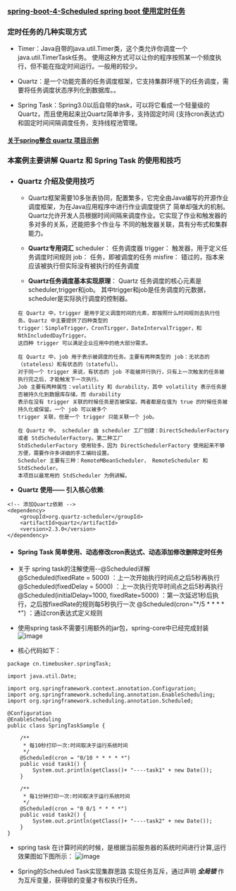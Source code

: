 ### [spring-boot-4-Scheduled spring boot 使用定时任务](https://github.com/timebusker/spring-boot/tree/master/spring-boot-4-Scheduled/)

### 定时任务的几种实现方式
- Timer：Java自带的java.util.Timer类，这个类允许你调度一个java.util.TimerTask任务。
	           使用这种方式可以让你的程序按照某一个频度执行，但不能在指定时间运行。一般用的较少。

- Quartz：是一个功能完善的任务调度框架，它支持集群环境下的任务调度，需要将任务调度状态序列化到数据库。。

- Spring Task：Spring3.0以后自带的task，可以将它看成一个轻量级的Quartz，而且使用起来比Quartz简单许多，支持固定时间
	            (支持cron表达式)和固定时间间隔调度任务，支持线程池管理。
  
#### [关于spring整合 quartz 项目示例](https://github.com/timebusker/Synthesis/tree/master/Synthesis-spring-quartz/)

### 本案例主要讲解 Quartz 和 Spring Task 的使用和技巧

- ### Quartz 介绍及使用技巧
     * Quartz框架需要10多张表协同，配置繁多，它完全由Java编写的开源作业调度框架，为在Java应用程序中进行作业调度提供了
	   简单却强大的机制。Quartz允许开发人员根据时间间隔来调度作业。它实现了作业和触发器的多对多的关系，还能把多个作业与
	   不同的触发器关联，具有分布式和集群能力。

     * **Quartz专用词汇**
	    scheduler： 任务调度器
	    trigger：   触发器，用于定义任务调度时间规则
	    job：       任务，即被调度的任务
	    misfire：   错过的，指本来应该被执行但实际没有被执行的任务调度
		
	 * **Quartz任务调度基本实现原理**：
	  Quartz 任务调度的核心元素是scheduler,trigger和job。
	  其中trigger和job是任务调度的元数据，scheduler是实际执行调度的控制器。
	  
	  在 Quartz 中，trigger 是用于定义调度时间的元素，即按照什么时间规则去执行任务。Quartz 中主要提供了四种类型的 
	  trigger：SimpleTrigger，CronTirgger，DateIntervalTrigger，和 NthIncludedDayTrigger。
	  这四种 trigger 可以满足企业应用中的绝大部分需求。

	  在 Quartz 中，job 用于表示被调度的任务。主要有两种类型的 job：无状态的（stateless）和有状态的（stateful）。
	  对于同一个 trigger 来说，有状态的 job 不能被并行执行，只有上一次触发的任务被执行完之后，才能触发下一次执行。
	  Job 主要有两种属性：volatility 和 durability，其中 volatility 表示任务是否被持久化到数据库存储，而 durability 
	  表示在没有 trigger 关联的时候任务是否被保留。两者都是在值为 true 的时候任务被持久化或保留。一个 job 可以被多个
	  trigger 关联，但是一个 trigger 只能关联一个 job。

      在 Quartz 中， scheduler 由 scheduler 工厂创建：DirectSchedulerFactory 或者 StdSchedulerFactory。第二种工厂 
	  StdSchedulerFactory 使用较多，因为 DirectSchedulerFactory 使用起来不够方便，需要作许多详细的手工编码设置。 
	  Scheduler 主要有三种：RemoteMBeanScheduler， RemoteScheduler 和 StdScheduler。
	  本项目以最常用的 StdScheduler 为例讲解。
	  
* **Quartz 使用—— 引入核心依赖**:
```
<!-- 添加Quartz依赖 -->
<dependency>
	<groupId>org.quartz-scheduler</groupId>
	<artifactId>quartz</artifactId>
	<version>2.3.0</version>
</dependency>
```

- #### Spring Task 简单使用、动态修改cron表达式、动态添加修改删除定时任务

+ 关于 spring task的注解使用--@Scheduled详解      
@Scheduled(fixedRate = 5000) ：上一次开始执行时间点之后5秒再执行
@Scheduled(fixedDelay = 5000) ：上一次执行完毕时间点之后5秒再执行
@Scheduled(initialDelay=1000, fixedRate=5000) ：第一次延迟1秒后执行，之后按fixedRate的规则每5秒执行一次
@Scheduled(cron="*/5 * * * * *") ：通过cron表达式定义规则

+ 使用spring task不需要引用额外的jar包，spring-core中已经完成封装
![image](https://github.com/timebusker/spring-boot/raw/master/static/spring-boot-4-Scheduled/spring-core-tast.png?raw=true)
	   
+ 核心代码如下：
```
package cn.timebusker.springTask;

import java.util.Date;

import org.springframework.context.annotation.Configuration;
import org.springframework.scheduling.annotation.EnableScheduling;
import org.springframework.scheduling.annotation.Scheduled;

@Configuration
@EnableScheduling
public class SpringTaskSample {

	/**
	 * 每10秒打印一次:时间取决于运行系统时间
	 */
	@Scheduled(cron = "0/10 * * * * *")
	public void task1() {
		System.out.println(getClass()+ "----task1" + new Date());
	}

	/**
	 * 每1分钟打印一次:时间取决于运行系统时间
	 */
	@Scheduled(cron = "0 0/1 * * * *")
	public void task2() {
		System.out.println(getClass()+ "----task2" + new Date());
	}
}
```  
+ spring task 在计算时间的时候，是根据当前服务器的系统时间进行计算,运行效果图如下图所示：
![image](https://github.com/timebusker/spring-boot/raw/master/static/spring-boot-4-Scheduled/spring-core-tast-res.png?raw=true)

+ Spring的Scheduled Task实现集群思路
实现任务互斥，通过声明 ***全局锁*** 作为互斥变量，获得锁的变量才有权执行任务。



	
